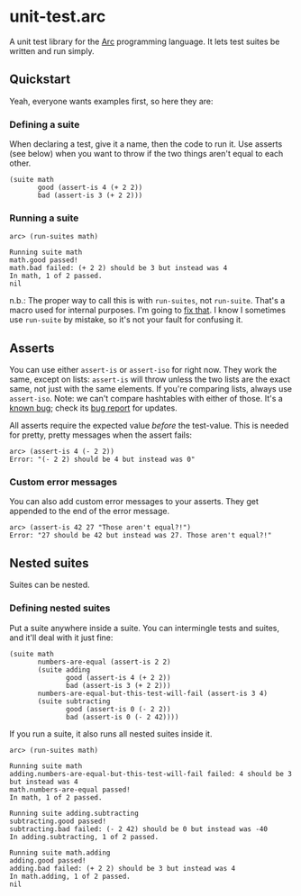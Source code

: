 # unit-test.arc

A unit test library for the [Arc](http://www.arclanguage.org/) programming language. It lets test suites be written and run simply.

## Quickstart

Yeah, everyone wants examples first, so here they are:

### Defining a suite

When declaring a test, give it a name, then the code to run it. Use asserts (see below) when you want to throw if the two things aren't equal to each other.

    (suite math
           good (assert-is 4 (+ 2 2))
           bad (assert-is 3 (+ 2 2)))




### Running a suite

    arc> (run-suites math)

    Running suite math
    math.good passed!
    math.bad failed: (+ 2 2) should be 3 but instead was 4
    In math, 1 of 2 passed.
    nil

n.b.: The proper way to call this is with `run-suites`, not `run-suite`. That's a macro used for internal purposes. I'm going to [fix that](https://bitbucket.org/zck/unit-test.arc/issue/17/make-run-suite-work-if-given-a-suite-name). I know I sometimes use `run-suite` by mistake, so it's not your fault for confusing it.

## Asserts

You can use either `assert-is` or `assert-iso` for right now. They work the same, except on lists: `assert-is` will throw unless the two lists are the exact same, not just with the same elements. If you're comparing lists, always use `assert-iso`. Note: we can't compare hashtables with either of those. It's a [known bug](https://bitbucket.org/zck/unit-test.arc/issue/18/make-assert-iso-work-on-hashtables); check its [bug report](https://bitbucket.org/zck/unit-test.arc/issue/18/make-assert-iso-work-on-hashtables) for updates.

All asserts require the expected value *before* the test-value. This is needed for pretty, pretty messages when the assert fails:

    arc> (assert-is 4 (- 2 2))
    Error: "(- 2 2) should be 4 but instead was 0"

### Custom error messages

You can also add custom error messages to your asserts. They get appended to the end of the error message.

    arc> (assert-is 42 27 "Those aren't equal?!")
    Error: "27 should be 42 but instead was 27. Those aren't equal?!"

## Nested suites

Suites can be nested.

### Defining nested suites

Put a suite anywhere inside a suite. You can intermingle tests and suites, and it'll deal with it just fine:

    (suite math
           numbers-are-equal (assert-is 2 2)
           (suite adding
                  good (assert-is 4 (+ 2 2))
                  bad (assert-is 3 (+ 2 2)))
           numbers-are-equal-but-this-test-will-fail (assert-is 3 4)
           (suite subtracting
                  good (assert-is 0 (- 2 2))
                  bad (assert-is 0 (- 2 42))))

 If you run a suite, it also runs all nested suites inside it.

    arc> (run-suites math)

    Running suite math
    adding.numbers-are-equal-but-this-test-will-fail failed: 4 should be 3 but instead was 4
    math.numbers-are-equal passed!
    In math, 1 of 2 passed.

    Running suite adding.subtracting
    subtracting.good passed!
    subtracting.bad failed: (- 2 42) should be 0 but instead was -40
    In adding.subtracting, 1 of 2 passed.

    Running suite math.adding
    adding.good passed!
    adding.bad failed: (+ 2 2) should be 3 but instead was 4
    In math.adding, 1 of 2 passed.
    nil